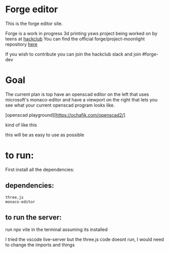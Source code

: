 # Forge editor

This is the forge editor site. 

Forge is a work in progress 3d printing ysws project being worked on by teens at [hackclub](https://hackclub.com)
You can find the official forge/project-moonlight repository [here](https://github.com/EmperorNumerius/Project-Moonlight)

If you wish to contribute you can join the hackclub slack and join #forge-dev

# Goal
The current plan is top have an openscad editor on the left that uses microsoft's monaco-editor and have a viewport on the right that lets
you see what your current openscad program looks like.

[openscad playground][https://ochafik.com/openscad2/]

kind of like this 

this will be as easy to use as possible

# to run:
First install all the dependencies:
## dependencies:
    three.js
    monaco-editor
## to run the server:

run npx vite in the terminal assuming its installed

I tried the vscode live-server but the three.js code doesnt run, I would need to change the imports and things